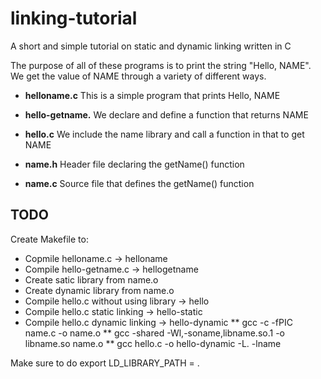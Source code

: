 # linking-tutorial
A short and simple tutorial on static and dynamic linking written in C


The purpose of all of these programs is to print the string "Hello, NAME". We get the value of NAME through a variety of different ways.


- **helloname.c** This is a simple program that prints Hello, NAME

- **hello-getname.** We declare and define a function that returns NAME

- **hello.c** We include the name library and call a function in that to get NAME

- **name.h** Header file declaring the getName() function

- **name.c** Source file that defines the getName() function

## TODO

Create Makefile to: 

* Copmile helloname.c -> helloname
* Compile hello-getname.c -> hellogetname
* Create satic library from name.o 
* Create dynamic library from name.o
* Compile hello.c without using library -> hello
* Compile hello.c static linking -> hello-static
* Compile hello.c dynamic linking -> hello-dynamic
** gcc -c -fPIC name.c -o name.o
** gcc -shared -Wl,-soname,libname.so.1 -o libname.so  name.o
** gcc hello.c -o hello-dynamic -L. -lname



Make sure to do 
export LD_LIBRARY_PATH = .


